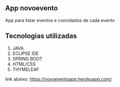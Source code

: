 ## App novoevento

App para listar eventos e 
convidados de cada evento

## Tecnologias utilizadas

1. JAVA
2. ECLIPSE IDE
3. SPRING BOOT
4. HTML/CSS
7. THYMELEAF


link abaixo:
https://novoeventoapp.herokuapp.com/
